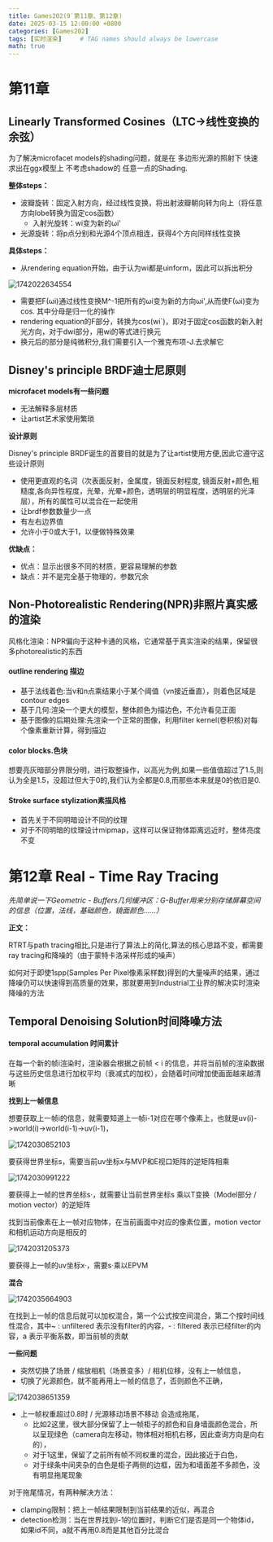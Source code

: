 ```yaml
---
title: Games202(9`第11章、第12章)
date: 2025-03-15 12:00:00 +0800
categories: [Games202]
tags: [实时渲染]     # TAG names should always be lowercase
math: true
---
```

# 第11章

## Linearly Transformed Cosines（LTC->线性变换的余弦）

为了解决microfacet models的shading问题，就是在 多边形光源的照射下 快速求出在ggx模型上 不考虑shadow的 任意一点的Shading.

**整体steps：**

* 波瓣旋转：固定入射方向，经过线性变换，将出射波瓣朝向转为向上（将任意方向lobe转换为固定cos函数）
  * 入射光旋转：wi变为新的ωi'
* 光源旋转：将p点分别和光源4个顶点相连，获得4个方向同样线性变换

**具体steps：**

* 从rendering equation开始，由于认为wi都是uinform，因此可以拆出积分

![1742022634554](/assets/img/blog/Games202/线性变换.png)

* 需要把F(ωi)通过线性变换M^-1把所有的ωi变为新的方向ωi',从而使F(ωi)变为cos. 其中分母是归一化的操作
* rendering equation的F部分，转换为cos(wi`)，即对于固定cos函数的新入射光方向，对于dwi部分，用wi的等式进行换元
* 换元后的部分是纯微积分,我们需要引入一个雅克布项-J.去求解它

## Disney's principle BRDF迪士尼原则

**microfacet models有一些问题**

* 无法解释多层材质
* 让artist艺术家使用繁琐

**设计原则**

Disney's principle BRDF诞生的首要目的就是为了让artist使用方便,因此它遵守这些设计原则

* 使用更直观的名词（次表面反射，金属度，镜面反射程度, 镜面反射+颜色,粗糙度,各向异性程度，光晕，光晕+颜色，透明层的明显程度，透明层的光泽层），所有的属性可以混合在一起使用
* 让brdf参数数量少一点
* 有左右边界值
* 允许小于0或大于1，以便做特殊效果

**优缺点：**

* 优点：显示出很多不同的材质，更容易理解的参数
* 缺点：并不是完全基于物理的，参数冗余

## Non-Photorealistic Rendering(NPR)非照片真实感的渲染

风格化渲染：NPR偏向于这种卡通的风格，它通常基于真实渲染的结果，保留很多photorealistic的东西

#### outline rendering 描边

* 基于法线着色:当v和n点乘结果小于某个阈值（vn接近垂直），则着色区域是contour edges
* 基于几何:渲染一个更大的模型，整体颜色为描边色，不允许看见正面
* 基于图像的后期处理:先渲染一个正常的图像，利用filter kernel(卷积核)对每个像素重新计算，得到描边

#### color blocks.色块

想要亮灰暗部分界限分明，进行取整操作，以高光为例,如果一些值值超过了1.5,则认为全是1.5，没超过但大于0的,我们认为全都是0.8,而那些本来就是0的依旧是0.

#### Stroke surface stylization素描风格

* 首先关于不同明暗设计不同的纹理
* 对于不同明暗的纹理设计mipmap，这样可以保证物体距离远近时，整体亮度不变

# 第12章 Real - Time Ray Tracing

_先简单说一下Geometric - Buffers几何缓冲区：G-Buffer用来分别存储屏幕空间的信息（位置，法线，基础颜色，镜面颜色……）_

**正文：**

RTRT与path tracing相比,只是进行了算法上的简化,算法的核心思路不变，都需要ray tracing和降噪的（由于蒙特卡洛采样形成的噪声）

如何对于即使1spp(Samples Per Pixel像素采样数)得到的大量噪声的结果，通过降噪仍可以快速得到高质量的效果，那就要用到Industrial工业界的解决实时渲染降噪的方法

## Temporal Denoising Solution时间降噪方法

#### temporal accumulation 时间累计

在每一个新的帧i渲染时，渲染器会根据之前帧 < i 的信息，并将当前帧的渲染数据与这些历史信息进行加权平均（衰减式的加权），会随着时间增加使画面越来越清晰

**找到上一帧信息**

想要获取上一帧i的信息，就需要知道上一帧i-1对应在哪个像素上，也就是uv(i)->world(i)->world(i-1)->uv(i-1)，

![1742030852103](/assets/img/blog/Games202/世界坐标.png)

要获得世界坐标s，需要当前uv坐标x与MVP和E视口矩阵的逆矩阵相乘

![1742030991222](/assets/img/blog/Games202/上一帧位置.png)

要获得上一帧的世界坐标s·，就需要让当前世界坐标s 乘以T变换（Model部分 / motion vector）的逆矩阵

找到当前像素在上一帧对应物体，在当前画面中对应的像素位置，motion vector和相机运动方向是相反的

![1742031205373](/assets/img/blog/Games202/uv坐标.png)

要获得上一帧的uv坐标x·，需要s·乘以EPVM

**混合**

![1742035664903](/assets/img/blog/Games202/混合.png)

在找到上一帧的信息后就可以加权混合，第一个公式按空间混合，第二个按时间线性混合，其中~ : unfiltered 表示没有filter的内容，- : filtered 表示已经filter的内容，a 表示平衡系数，即当前帧的贡献

**一些问题**

* 突然切换了场景 / 缩放相机（场景变多）/ 相机位移，没有上一帧信息，
* 切换了光源颜色，就不能再用上一帧的信息了，否则颜色不正确，

![1742038651359](/assets/img/blog/Games202/拖尾.png)

* 上一帧权重超过0.8时 / 光源移动场景不移动 会造成拖尾，
  * 比如2这里，很大部分保留了上一帧柜子的颜色和自身墙面颜色混合，所以呈现绿色（camera向左移动，物体相对相机右移，因此查询方向是向右的），
  * 对于1这里，保留了之前所有帧不同权重的混合，因此接近于白色，
  * 对于绿条中间夹杂的白色是柜子两侧的边框，因为和墙面差不多颜色，没有明显拖尾现象

对于拖尾情况，有两种解决方法：

* clamping限制：把上一帧结果限制到当前结果的近似，再混合
* detection检测：当在世界找到i-1的位置时，判断它们是否是同一个物体id，如果id不同，a就不再用0.8而是其他百分比混合
